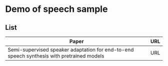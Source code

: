 # Demo of speech sample

## List

| Paper | URL |  
| --- | --- |  
| Semi-supervised speaker adaptation for end-to-end speech synthesis with pretrained models | URL |  
